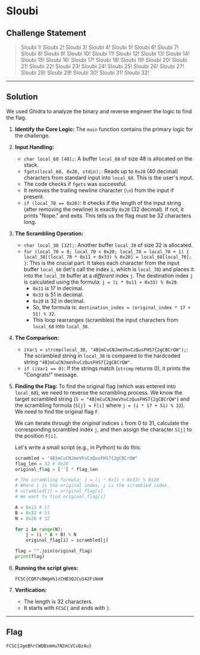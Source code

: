 # Sloubi


## Challenge Statement

> Sloubi 1! Sloubi 2! Sloubi 3! Sloubi 4! Sloubi 5! Sloubi 6! Sloubi 7! Sloubi 8! Sloubi 9! Sloubi 10! Sloubi 11! Sloubi 12! Sloubi 13! Sloubi 14! Sloubi 15! Sloubi 16! Sloubi 17! Sloubi 18! Sloubi 19! Sloubi 20! Sloubi 21! Sloubi 22! Sloubi 23! Sloubi 24! Sloubi 25! Sloubi 26! Sloubi 27! Sloubi 28! Sloubi 29! Sloubi 30! Sloubi 31! Sloubi 32!

---

## Solution

We used Ghidra to analyze the binary and reverse engineer the logic to find the flag.

1.  **Identify the Core Logic:** The `main` function contains the primary logic for the challenge.

2.  **Input Handling:**
    *   `char local_68 [48];`: A buffer `local_68` of size 48 is allocated on the stack.
    *   `fgets(local_68, 0x28, stdin);`: Reads up to `0x28` (40 decimal) characters from standard input into `local_68`. This is the user's input.
    *   The code checks if `fgets` was successful.
    *   It removes the trailing newline character (`\n`) from the input if present.
    *   `if (local_78 == 0x20)`: It checks if the length of the input string (after removing the newline) is exactly `0x20` (32 decimal). If not, it prints "Nope." and exits. This tells us the flag must be 32 characters long.

3.  **The Scrambling Operation:**
    *   `char local_38 [32];`: Another buffer `local_38` of size 32 is allocated.
    *   `for (local_70 = 0; local_70 < 0x20; local_70 = local_70 + 1) { local_38[(local_70 * 0x11 + 0x33) % 0x20] = local_68[local_70]; }`: This is the crucial part. It takes each character from the input buffer `local_68` (let's call the index `i`, which is `local_70`) and places it into the `local_38` buffer at a *different* index `j`. The destination index `j` is calculated using the formula: `j = (i * 0x11 + 0x33) % 0x20`.
        *   `0x11` is 17 in decimal.
        *   `0x33` is 51 in decimal.
        *   `0x20` is 32 in decimal.
        *   So, the formula is: `destination_index = (original_index * 17 + 51) % 32`.
        *   This loop rearranges (scrambles) the input characters from `local_68` into `local_38`.

4.  **The Comparison:**
    *   `iVar1 = strcmp(local_38, "4B}mCuCNJmeVhvCzQusFHS7{2gCBCrQW");`: The scrambled string in `local_38` is compared to the hardcoded string `"4B}mCuCNJmeVhvCzQusFHS7{2gCBCrQW"`.
    *   `if (iVar1 == 0)`: If the strings match (`strcmp` returns 0), it prints the "Congrats!" message.

5.  **Finding the Flag:** To find the original flag (which was entered into `local_68`), we need to reverse the scrambling process. We know the target scrambled string (`S = "4B}mCuCNJmeVhvCzQusFHS7{2gCBCrQW"`) and the scrambling formula (`S[j] = F[i]` where `j = (i * 17 + 51) % 32`). We need to find the original flag `F`.

    We can iterate through the *original* indices `i` from 0 to 31, calculate the corresponding scrambled index `j`, and then assign the character `S[j]` to the position `F[i]`.

    Let's write a small script (e.g., in Python) to do this:

    ```python
    scrambled = "4B}mCuCNJmeVhvCzQusFHS7{2gCBCrQW"
    flag_len = 32 # 0x20
    original_flag = [''] * flag_len

    # The scrambling formula: j = (i * 0x11 + 0x33) % 0x20
    # Where i is the original index, j is the scrambled index.
    # scrambled[j] = original_flag[i]
    # We want to find original_flag[i]

    A = 0x11 # 17
    B = 0x33 # 51
    N = 0x20 # 32

    for i in range(N):
        j = (i * A + B) % N
        original_flag[i] = scrambled[j]

    flag = "".join(original_flag)
    print(flag)
    ```

6.  **Running the script gives:**
    ```
    FCSC{CQR7vBWgmh}zCHB3QJCuS42FsNeW
    ```

7.  **Verification:**
    *   The length is 32 characters.
    *   It starts with `FCSC{` and ends with `}`.

---

## Flag

```
FCSC{JgeBhrCWQBsmHu7N2mCVCvQz4u}
```